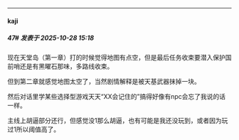 ﻿
*****

####  kaji  
##### 47#       发表于 2025-10-28 15:18

现在天堂岛（第一章）打的时候觉得地图有点空，但是最后任务收束要潜入保护国前哨还是有黑曜石那味，多路线收束。

但到第二章就感觉地图太空了，当然剧情解释是被天基武器抹掉一块。

然后对话里学某些选择型游戏天天“XX会记住的”搞得好像有npc会忘了我说的话一样。

主线上胡逼部分还行，但感觉没1那么胡逼，也有可能是我还没玩到，或者因为玩过1所以阈值高了。

